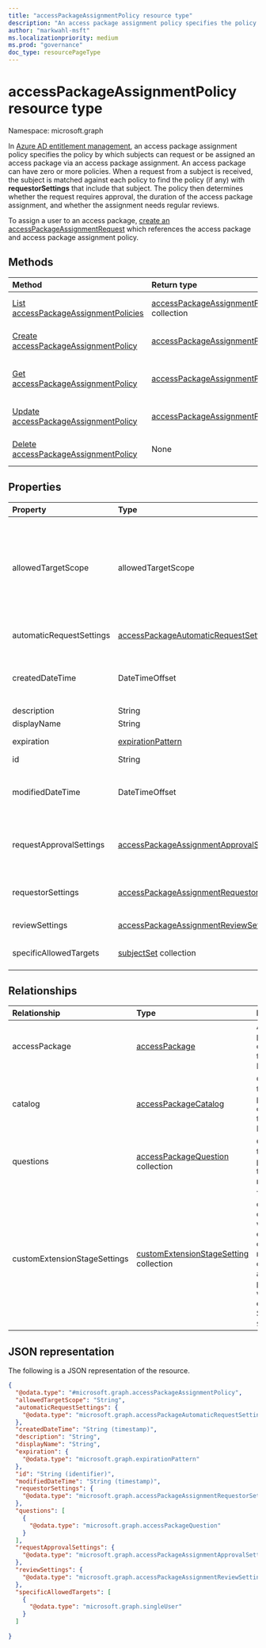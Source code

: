 ```yaml
---
title: "accessPackageAssignmentPolicy resource type"
description: "An access package assignment policy specifies the policy by which subjects may request or be assigned an access package via an access package assignment."
author: "markwahl-msft"
ms.localizationpriority: medium
ms.prod: "governance"
doc_type: resourcePageType
---
```

# accessPackageAssignmentPolicy resource type

Namespace: microsoft.graph

In [Azure AD entitlement management](entitlementmanagement-overview.md), an access package assignment policy specifies the policy by which subjects can request or be assigned an access package via an access package assignment. An access package can have zero or more policies. When a request from a subject is received, the subject is matched against each policy to find the policy (if any) with **requestorSettings** that include that subject. The policy then determines whether the request requires approval, the duration of the access package assignment, and whether the assignment needs regular reviews.

To assign a user to an access package, [create an accessPackageAssignmentRequest](../api/entitlementmanagement-post-assignmentrequests.md) which references the access package and access package assignment policy.

## Methods
|Method|Return type|Description|
|:---|:---|:---|
|[List accessPackageAssignmentPolicies](../api/entitlementmanagement-list-assignmentpolicies.md)|[accessPackageAssignmentPolicy](../resources/accesspackageassignmentpolicy.md) collection|Get a list of the [accessPackageAssignmentPolicy](../resources/accesspackageassignmentpolicy.md) objects and their properties.|
|[Create accessPackageAssignmentPolicy](../api/entitlementmanagement-post-assignmentpolicies.md)|[accessPackageAssignmentPolicy](../resources/accesspackageassignmentpolicy.md)|Create a new [accessPackageAssignmentPolicy](../resources/accesspackageassignmentpolicy.md) object.|
|[Get accessPackageAssignmentPolicy](../api/accesspackageassignmentpolicy-get.md)|[accessPackageAssignmentPolicy](../resources/accesspackageassignmentpolicy.md)|Read the properties and relationships of an [accessPackageAssignmentPolicy](../resources/accesspackageassignmentpolicy.md) object.|
|[Update accessPackageAssignmentPolicy](../api/accesspackageassignmentpolicy-update.md)|[accessPackageAssignmentPolicy](../resources/accesspackageassignmentpolicy.md)|Update the properties of an [accessPackageAssignmentPolicy](../resources/accesspackageassignmentpolicy.md) object.|
|[Delete accessPackageAssignmentPolicy](../api/accesspackageassignmentpolicy-delete.md)|None|Deletes an [accessPackageAssignmentPolicy](../resources/accesspackageassignmentpolicy.md) object.|

## Properties
|Property|Type|Description|
|:---|:---|:---|
|allowedTargetScope|allowedTargetScope|Principals that can be assigned the access package through this policy. The possible values are: `notSpecified`, `specificDirectoryUsers`, `specificConnectedOrganizationUsers`, `specificDirectoryServicePrincipals`, `allMemberUsers`, `allDirectoryUsers`, `allDirectoryServicePrincipals`, `allConfiguredConnectedOrganizationUsers`, `allExternalUsers`, `unknownFutureValue`.|
|automaticRequestSettings|[accessPackageAutomaticRequestSettings](../resources/accessPackageAutomaticRequestSettings.md)|This property is only present for an auto assignment policy; if absent, this is a request-based policy.|
|createdDateTime|DateTimeOffset|The Timestamp type represents date and time information using ISO 8601 format and is always in UTC time. For example, midnight UTC on Jan 1, 2014 is `2014-01-01T00:00:00Z`.|
|description|String|The description of the policy.|
|displayName|String|The display name of the policy.|
|expiration|[expirationPattern](../resources/expirationpattern.md)|The expiration date for assignments created in this policy.|
|id|String|Read only.|
|modifiedDateTime|DateTimeOffset|The Timestamp type represents date and time information using ISO 8601 format and is always in UTC time. For example, midnight UTC on Jan 1, 2014 is `2014-01-01T00:00:00Z`.|
|requestApprovalSettings|[accessPackageAssignmentApprovalSettings](../resources/accesspackageassignmentapprovalsettings.md)|Specifies the settings for approval of requests for an access package assignment through this policy. For example, if approval is required for new requests.|
|requestorSettings|[accessPackageAssignmentRequestorSettings](../resources/accesspackageassignmentrequestorsettings.md)|Provides additional settings to select who can create a request for an access package assignment through this policy, and what they can include in their request.|
|reviewSettings|[accessPackageAssignmentReviewSettings](../resources/accesspackageassignmentreviewsettings.md)|Settings for access reviews of assignments through this policy.|
|specificAllowedTargets|[subjectSet](../resources/subjectset.md) collection|The principals that can be assigned access from an access package through this policy.|

## Relationships
|Relationship|Type|Description|
|:---|:---|:---|
|accessPackage|[accessPackage](../resources/accesspackage.md)|Access package containing this policy. Read-only. |
|catalog|[accessPackageCatalog](../resources/accesspackagecatalog.md)|Catalog of the access package containing this policy. Read-only.|
|questions|[accessPackageQuestion](../resources/accesspackagequestion.md) collection|Questions that are posed to the  requestor.|
|customExtensionStageSettings|[customExtensionStageSetting](../resources/customextensionstagesetting.md) collection|The collection of stages when to execute one or more custom access package workflow extensions. Supports `$expand`.|

## JSON representation
The following is a JSON representation of the resource.
<!-- {
  "blockType": "resource",
  "keyProperty": "id",
  "@odata.type": "microsoft.graph.accessPackageAssignmentPolicy",
  "openType": false
}
-->
``` json
{
  "@odata.type": "#microsoft.graph.accessPackageAssignmentPolicy",
  "allowedTargetScope": "String",
  "automaticRequestSettings": {
    "@odata.type": "microsoft.graph.accessPackageAutomaticRequestSettings"
  },
  "createdDateTime": "String (timestamp)",
  "description": "String",
  "displayName": "String",
  "expiration": {
    "@odata.type": "microsoft.graph.expirationPattern"
  },
  "id": "String (identifier)",
  "modifiedDateTime": "String (timestamp)",
  "requestorSettings": {
    "@odata.type": "microsoft.graph.accessPackageAssignmentRequestorSettings"
  },
  "questions": [
    {
      "@odata.type": "microsoft.graph.accessPackageQuestion"
    }
  ],
  "requestApprovalSettings": {
    "@odata.type": "microsoft.graph.accessPackageAssignmentApprovalSettings"
  },
  "reviewSettings": {
    "@odata.type": "microsoft.graph.accessPackageAssignmentReviewSettings"
  },
  "specificAllowedTargets": [
    {
      "@odata.type": "microsoft.graph.singleUser"
    }
  ]
 
}
```


